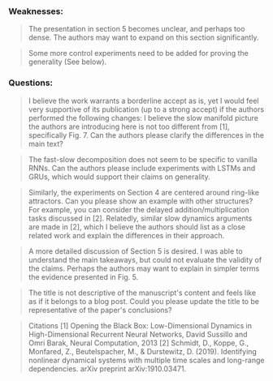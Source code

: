 ### Weaknesses:

> The presentation in section 5 becomes unclear, and perhaps too dense. The authors may want to expand on this section significantly.

> Some more control experiments need to be added for proving the generality (See below).
>

### Questions:

> I believe the work warrants a borderline accept as is, yet I would feel very supportive of its publication (up to a strong accept) if the authors performed the following changes:
I believe the slow manifold picture the authors are introducing
here is not too different from [1], specifically Fig. 7. Can the authors please clarify the differences in the main text?
>

> The fast-slow decomposition does not seem to be specific to
vanilla RNNs. Can the authors please include experiments with LSTMs and GRUs, which would support their claims on generality.
>

> Similarly, the experiments on Section 4 are centered around
ring-like attractors. Can you please show an example with other
structures? For example, you can consider the delayed
addition/multiplication tasks discussed in [2]. Relatedly, similar slow
dynamics arguments are made in [2], which I believe the authors should
list as a close related work and explain the differences in their
approach.
>

> A more detailed discussion of Section 5 is desired. I was able to understand the main takeaways, but could not evaluate the validity of the claims. Perhaps the authors may want to explain in simpler terms the evidence presented in Fig. 5.
>

> The title is not descriptive of the manuscript's content and feels like as if it belongs to a blog post. Could you please update the title to be representative of the paper's conclusions?

> Citations
[1] Opening the Black Box: Low-Dimensional Dynamics in
High-Dimensional Recurrent Neural Networks, David Sussillo and Omri
Barak, Neural Computation, 2013
[2] Schmidt, D., Koppe, G., Monfared, Z., Beutelspacher, M., &
Durstewitz, D. (2019). Identifying nonlinear dynamical systems with
multiple time scales and long-range dependencies. arXiv preprint
arXiv:1910.03471.
>